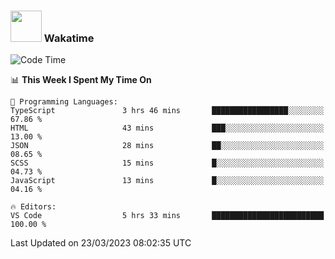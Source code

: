 ### <img src="https://media.giphy.com/media/VgCDAzcKvsR6OM0uWg/giphy.gif" width="50"> Wakatime

  <!--START_SECTION:waka-->
![Code Time](http://img.shields.io/badge/Code%20Time-1%2C325%20hrs%2049%20mins-blue)

📊 **This Week I Spent My Time On** 

```text
💬 Programming Languages: 
TypeScript               3 hrs 46 mins       █████████████████░░░░░░░░   67.86 % 
HTML                     43 mins             ███░░░░░░░░░░░░░░░░░░░░░░   13.00 % 
JSON                     28 mins             ██░░░░░░░░░░░░░░░░░░░░░░░   08.65 % 
SCSS                     15 mins             █░░░░░░░░░░░░░░░░░░░░░░░░   04.73 % 
JavaScript               13 mins             █░░░░░░░░░░░░░░░░░░░░░░░░   04.16 % 

🔥 Editors: 
VS Code                  5 hrs 33 mins       █████████████████████████   100.00 % 
```


 Last Updated on 23/03/2023 08:02:35 UTC
<!--END_SECTION:waka-->
